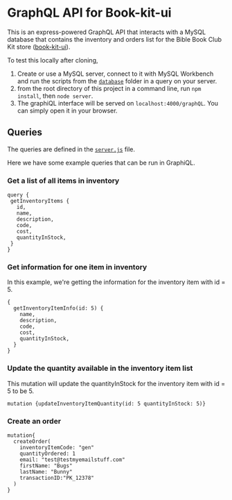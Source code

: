 # GraphQL API for Book-kit-ui
This is an express-powered GraphQL API that interacts with a MySQL database that contains the inventory and orders list for the Bible Book Club Kit store ([book-kit-ui](https://github.com/micharine/book-kit-ui)).

To test this locally after cloning, 
1. Create or use a MySQL server, connect to it with MySQL Workbench and run the scripts from the [`database`](https://github.com/micharine/book-kit/tree/main/database) folder in a query on your server. 
1. from the root directory of this project in a command line, run `npm install`, then  `node server`. 
1. The graphiQL interface will be served on `localhost:4000/graphQL`. You can simply open it in your browser. 

 ## Queries
 The queries are defined in the [`server.js`](https://github.com/micharine/book-kit/blob/main/server.js) file. 
 
 Here we have some example queries that can be run in GraphiQL.
 ### Get a list of all items in inventory
 ```
 query {
  getInventoryItems {
    id,
    name,
    description,
    code,
    cost,
    quantityInStock,
  }
}
```
 ### Get information for one item in inventory
 In this example, we're getting the information for the inventory item with id = 5.
```
{
  getInventoryItemInfo(id: 5) {
    name,
    description,
    code,
    cost,
    quantityInStock,
  }
}
```
### Update the quantity available in the inventory item list
This mutation will update the quantityInStock for the inventory item with id = 5 to be 5.
```
mutation {updateInventoryItemQuantity(id: 5 quantityInStock: 5)}
```
### Create an order

```
mutation{
  createOrder(
    inventoryItemCode: "gen"
    quantityOrdered: 1
    email: "test@testmyemailstuff.com"
    firstName: "Bugs"
    lastName: "Bunny"
    transactionID:"PK_12378"
  )
}
```
